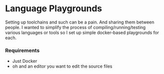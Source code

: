 # Language Playgrounds

Setting up toolchains and such can be a pain. And sharing them between people. I wanted to simplify the process of compiling/running/testing various languages or tools so I set up simple docker-based playgrounds for each.

### Requirements
- Just Docker
- oh and an editor you want to edit the source files
